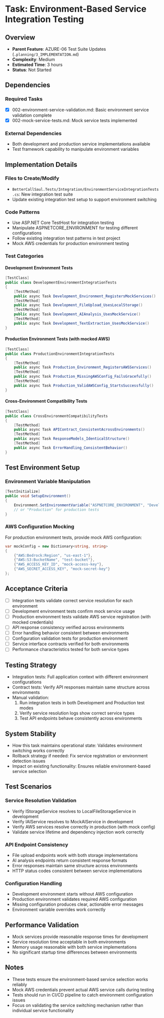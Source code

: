 # Task: Environment-Based Service Integration Testing

## Overview
- **Parent Feature**: AZURE-06 Test Suite Updates (`.planning/3_IMPLEMENTATION.md`)
- **Complexity**: Medium
- **Estimated Time**: 3 hours
- **Status**: Not Started

## Dependencies
### Required Tasks
- [x] 002-environment-service-validation.md: Basic environment service validation complete
- [x] 002-mock-service-tests.md: Mock service tests implemented

### External Dependencies
- Both development and production service implementations available
- Test framework capability to manipulate environment variables

## Implementation Details
### Files to Create/Modify
- `BetterCallSaul.Tests/Integration/EnvironmentServiceIntegrationTests.cs`: New integration test suite
- Update existing integration test setup to support environment switching

### Code Patterns
- Use ASP.NET Core TestHost for integration testing
- Manipulate ASPNETCORE_ENVIRONMENT for testing different configurations
- Follow existing integration test patterns in test project
- Mock AWS credentials for production environment testing

### Test Categories

#### Development Environment Tests
```csharp
[TestClass]
public class DevelopmentEnvironmentIntegrationTests
{
    [TestMethod]
    public async Task Development_Environment_RegistersMockServices()
    [TestMethod]
    public async Task Development_FileUpload_UsesLocalStorage()
    [TestMethod]
    public async Task Development_AIAnalysis_UsesMockService()
    [TestMethod]
    public async Task Development_TextExtraction_UsesMockService()
}
```

#### Production Environment Tests (with mocked AWS)
```csharp
[TestClass]
public class ProductionEnvironmentIntegrationTests
{
    [TestMethod]
    public async Task Production_Environment_RegistersAWSServices()
    [TestMethod]
    public async Task Production_MissingAWSConfig_FailsGracefully()
    [TestMethod]
    public async Task Production_ValidAWSConfig_StartsSuccessfully()
}
```

#### Cross-Environment Compatibility Tests
```csharp
[TestClass]
public class CrossEnvironmentCompatibilityTests
{
    [TestMethod]
    public async Task APIContract_ConsistentAcrossEnvironments()
    [TestMethod]
    public async Task ResponseModels_IdenticalStructure()
    [TestMethod]
    public async Task ErrorHandling_ConsistentBehavior()
}
```

## Test Environment Setup
### Environment Variable Manipulation
```csharp
[TestInitialize]
public void SetupEnvironment()
{
    Environment.SetEnvironmentVariable("ASPNETCORE_ENVIRONMENT", "Development");
    // or "Production" for production tests
}
```

### AWS Configuration Mocking
For production environment tests, provide mock AWS configuration:
```csharp
var mockConfig = new Dictionary<string, string>
{
    {"AWS:Bedrock:Region", "us-east-1"},
    {"AWS:S3:BucketName", "test-bucket"},
    {"AWS_ACCESS_KEY_ID", "mock-access-key"},
    {"AWS_SECRET_ACCESS_KEY", "mock-secret-key"}
};
```

## Acceptance Criteria
- [ ] Integration tests validate correct service resolution for each environment
- [ ] Development environment tests confirm mock service usage
- [ ] Production environment tests validate AWS service registration (with mocked credentials)
- [ ] API response consistency verified across environments
- [ ] Error handling behavior consistent between environments
- [ ] Configuration validation tests for production environment
- [ ] Service interface contracts verified for both environments
- [ ] Performance characteristics tested for both service types

## Testing Strategy
- Integration tests: Full application context with different environment configurations
- Contract tests: Verify API responses maintain same structure across environments
- Manual validation:
  1. Run integration tests in both Development and Production test modes
  2. Verify service resolution logs show correct service types
  3. Test API endpoints behave consistently across environments

## System Stability
- How this task maintains operational state: Validates environment switching works correctly
- Rollback strategy if needed: Fix service registration or environment detection issues
- Impact on existing functionality: Ensures reliable environment-based service selection

## Test Scenarios

### Service Resolution Validation
- Verify IStorageService resolves to LocalFileStorageService in development
- Verify IAIService resolves to MockAIService in development
- Verify AWS services resolve correctly in production (with mock config)
- Validate service lifetime and dependency injection work correctly

### API Endpoint Consistency
- File upload endpoints work with both storage implementations
- AI analysis endpoints return consistent response formats
- Error responses maintain same structure across environments
- HTTP status codes consistent between service implementations

### Configuration Handling
- Development environment starts without AWS configuration
- Production environment validates required AWS configuration
- Missing configuration produces clear, actionable error messages
- Environment variable overrides work correctly

## Performance Validation
- Mock services provide reasonable response times for development
- Service resolution time acceptable in both environments
- Memory usage reasonable with both service implementations
- No significant startup time differences between environments

## Notes
- These tests ensure the environment-based service selection works reliably
- Mock AWS credentials prevent actual AWS service calls during testing
- Tests should run in CI/CD pipeline to catch environment configuration issues
- Focus on validating the service switching mechanism rather than individual service functionality